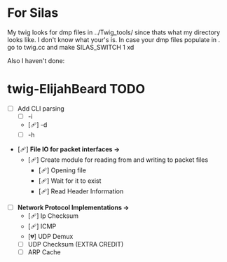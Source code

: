 # For Silas
My twig looks for dmp files in ../Twig_tools/ since thats what my directory looks like. I don't know what your's is. In case your dmp files populate in . go to twig.cc and make SILAS_SWITCH 1 xd

Also I haven't done:

# twig-ElijahBeard TODO
- [ ]  Add CLI parsing
    - [ ] -i
    - [🩹] -d
    - [ ] -h
- [🩹]  **File IO for packet interfaces →**
    - [🩹]  Create module for reading from and writing to packet files
        - [🩹]  Opening file
        - [🩹]  Wait for it to exist
        - [🩹]  Read Header Information
- [ ]  **Network Protocol Implementations →**
    - [🩹] Ip Checksum
    - [🩹] ICMP
    - [💔] UDP Demux
    - [ ] UDP Checksum (EXTRA CREDIT)
    - [ ] ARP Cache